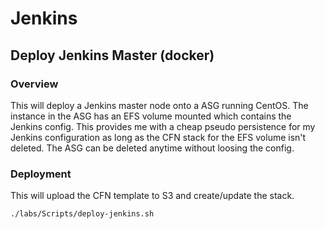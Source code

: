 # Jenkins 
## Deploy Jenkins Master (docker)
### Overview
This will deploy a Jenkins master node onto a ASG running CentOS. The instance in the ASG has an EFS volume mounted which contains the Jenkins config. This provides me with a cheap pseudo persistence for my Jenkins configuration as long as the CFN stack for the EFS volume isn't deleted. The ASG can be deleted anytime without loosing the config.

### Deployment
This will upload the CFN template to S3 and create/update the stack.
```bash
./labs/Scripts/deploy-jenkins.sh
```
   